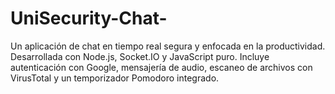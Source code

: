 # UniSecurity-Chat-
Un aplicación de chat en tiempo real segura y enfocada en la productividad. Desarrollada con Node.js, Socket.IO y JavaScript puro. Incluye autenticación con Google, mensajería de audio, escaneo de archivos con VirusTotal y un temporizador Pomodoro integrado.
